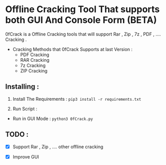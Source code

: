 # Offline Cracking Tool That supports both GUI And Console Form (BETA)

0fCrack is a Offline Cracking tools that will support Rar , Zip , 7z , PDF , .... Cracking .

* Cracking Methods that 0fCrack Supports at last Version : 
  * PDF Cracking
  * RAR Cracking
  * 7z Cracking
  * ZIP Cracking


## Installing :

1. Install The Requirements :
  `pip3 install -r requirements.txt`

2. Run Script :
  * Run in GUI Mode : `python3 0fCrack.py`

## TODO :
- [x] Support Rar , Zip , .... other offline cracking
- [x] Improve GUI 

